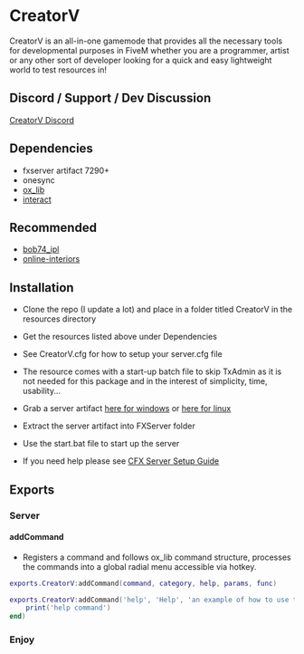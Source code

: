 # CreatorV

CreatorV is an all-in-one gamemode that provides all the necessary tools for developmental purposes
in FiveM whether you are a programmer, artist or any other sort of developer looking for a quick and easy lightweight world to test resources in!

## Discord / Support / Dev Discussion

[CreatorV Discord](https://discord.gg/5EUR8SJQnv)

## Dependencies

- fxserver artifact 7290+
- onesync
- [ox_lib](https://github.com/overextended/ox_lib)
- [interact](https://github.com/darktrovx/interact)

## Recommended
- [bob74_ipl](https://github.com/TayMcKenzieNZ/bob74_ipl/tree/6a8323ab3336983af616486c6c579cde84b28633)
- [online-interiors](https://github.com/TayMcKenzieNZ/online-interiors)

## Installation

- Clone the repo (I update a lot) and place in a folder titled CreatorV in the resources directory
- Get the resources listed above under Dependencies
- See CreatorV.cfg for how to setup your server.cfg file


- The resource comes with a start-up batch file to skip TxAdmin as it is not needed for this package and in the interest of simplicity, time, usability...
- Grab a server artifact [here for windows](https://runtime.fivem.net/artifacts/fivem/build_server_windows/master/) or [here for linux](https://runtime.fivem.net/artifacts/fivem/build_proot_linux/master/)
- Extract the server artifact into FXServer folder
- Use the start.bat file to start up the server
- If you need help please see [CFX Server Setup Guide](https://docs.fivem.net/docs/server-manual/setting-up-a-server-vanilla/#windows)
  
## Exports

### Server

#### addCommand

- Registers a command and follows ox_lib command structure, processes the commands into a global radial menu accessible via hotkey.
  
```lua
exports.CreatorV:addCommand(command, category, help, params, func)

exports.CreatorV:addCommand('help', 'Help', 'an example of how to use this export', {}, function(source, args, raw)
    print('help command')
end)
```

### Enjoy

